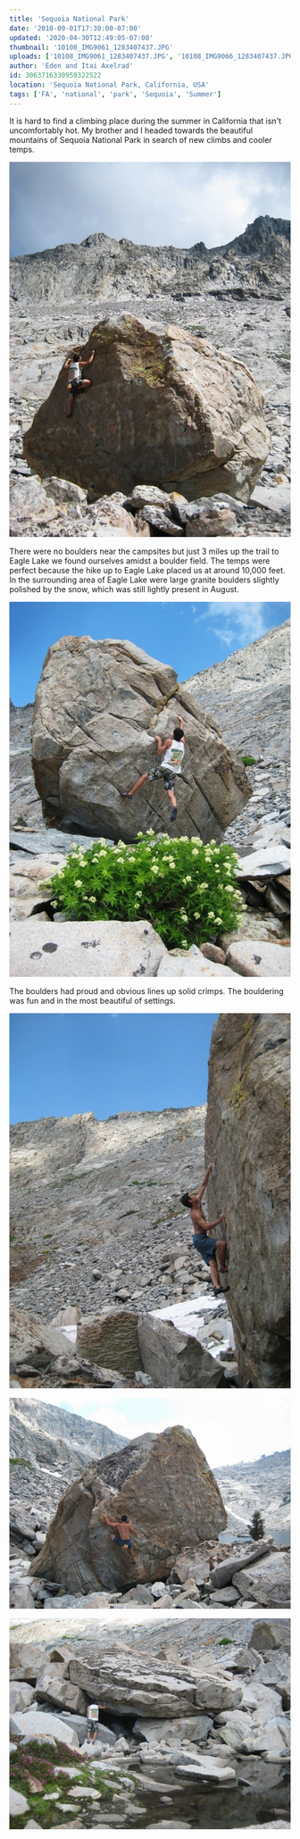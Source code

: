 ```yaml
---
title: 'Sequoia National Park'
date: '2010-09-01T17:30:00-07:00'
updated: '2020-04-30T12:49:05-07:00'
thumbnail: '10108_IMG9061_1283407437.JPG'
uploads: ['10108_IMG9061_1283407437.JPG', '10108_IMG9066_1283407437.JPG', '10108_IMG9072_1283407437.JPG', '10108_IMG9081_1283407437.JPG', '10108_IMG9091_1283407437.JPG']
author: 'Eden and Itai Axelrad'
id: 3063716330959322522
location: 'Sequoia National Park, California, USA'
tags: ['FA', 'national', 'park', 'Sequoia', 'Summer']
---
```

It is hard to find a climbing place during the summer in California that isn't uncomfortably hot. My brother and I headed towards the beautiful mountains of Sequoia National Park in search of new climbs and cooler temps.

![image alt](uploads/10108_IMG9061_1283407437.JPG)

There were no boulders near the campsites but just 3 miles up the trail to Eagle Lake we found ourselves amidst a boulder field. The temps were perfect because the hike up to Eagle Lake placed us at around 10,000 feet. In the surrounding area of Eagle Lake were large granite boulders slightly polished by the snow, which was still lightly present in August.

![image alt](uploads/10108_IMG9066_1283407437.JPG)

The boulders had proud and obvious lines up solid crimps. The bouldering was fun and in the most beautiful of settings.

![image alt](uploads/10108_IMG9072_1283407437.JPG)

![image alt](uploads/10108_IMG9081_1283407437.JPG)

![image alt](uploads/10108_IMG9091_1283407437.JPG)

